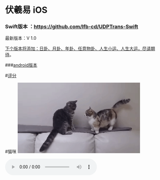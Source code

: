 # 伏羲易 iOS

### Swift版本 ：https://github.com/lfb-cd/UDPTrans-Swift


最新版本：V 1.0

[下个版本将添加：日卦、月卦、年卦、任意物卦、人生小运、人生大运，尽请期待](http://www.bai.com)。

###[android版本](http://www.the9Cloud.com)



#[评分](http://www.the9.com)

#猫咪
![image](https://github.com/mengzhihoing/json/blob/master/2.gif)


<audio src="https://github.com/mengzhihoing/json/blob/master/Jewel.m4r" controls="controls">Jewel
</audio>

